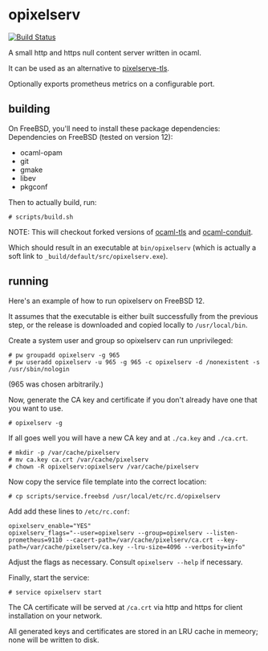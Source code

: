 # opixelserv

[![Build Status](https://travis-ci.org/atongen/opixelserv.svg?branch=master)](https://travis-ci.org/atongen/opixelserv)

A small http and https null content server written in ocaml.

It can be used as an alternative to
[pixelserve-tls](https://github.com/kvic-z/pixelserv-tls).

Optionally exports prometheus metrics on a configurable port.

## building

On FreeBSD, you'll need to install these package dependencies:
Dependencies on FreeBSD (tested on version 12):

* ocaml-opam
* git
* gmake
* libev
* pkgconf

Then to actually build, run:

```
# scripts/build.sh
```

NOTE: This will checkout forked versions of
[ocaml-tls](https://github.com/mirleft/ocaml-tls) and
[ocaml-conduit](https://github.com/mirage/ocaml-conduit/).

Which should result in an executable at `bin/opixelserv` (which is actually a
soft link to `_build/default/src/opixelserv.exe`).

## running

Here's an example of how to run opixelserv on FreeBSD 12.

It assumes that the executable is either built successfully from the previous
step, or the release is downloaded and copied locally to `/usr/local/bin`.

Create a system user and group so opixelserv can run unprivileged:

```
# pw groupadd opixelserv -g 965
# pw useradd opixelserv -u 965 -g 965 -c opixelserv -d /nonexistent -s /usr/sbin/nologin
```

(965 was chosen arbitrarily.)

Now, generate the CA key and certificate if you don't already have one that you want to use.

```
# opixelserv -g
```

If all goes well you will have a new CA key and at `./ca.key` and `./ca.crt`.

```
# mkdir -p /var/cache/pixelserv
# mv ca.key ca.crt /var/cache/pixelserv
# chown -R opixelserv:opixelserv /var/cache/pixelserv
```

Now copy the service file template into the correct location:

```
# cp scripts/service.freebsd /usr/local/etc/rc.d/opixelserv
```

Add add these lines to `/etc/rc.conf`:

```
opixelserv_enable="YES"
opixelserv_flags="--user=opixelserv --group=opixelserv --listen-prometheus=9110 --cacert-path=/var/cache/pixelserv/ca.crt --key-path=/var/cache/pixelserv/ca.key --lru-size=4096 --verbosity=info"
```
Adjust the flags as necessary. Consult `opixelserv --help` if necessary.

Finally, start the service:
```
# service opixelserv start
```

The CA certificate will be served at `/ca.crt` via http and https for client
installation on your network.

All generated keys and certificates are stored in an LRU cache in memeory; none
will be written to disk.
